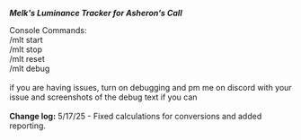 ***Melk's Luminance Tracker for Asheron's Call***

Console Commands: <br />
/mlt start <br />
/mlt stop <br />
/mlt reset <br />
/mlt debug <br />
 <br />
if you are having issues, turn on debugging and pm me on discord with your issue and screenshots of the debug text if you can
<br />
<br />
**Change log:**
5/17/25 - Fixed calculations for conversions and added reporting.
